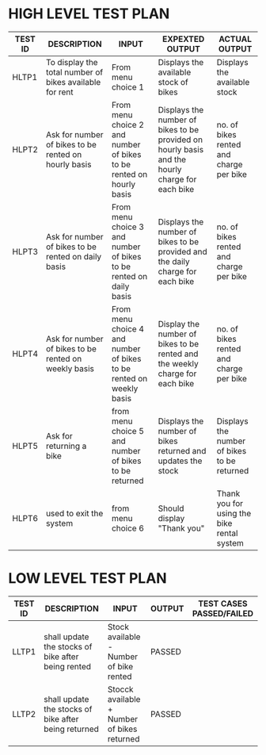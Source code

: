 # HIGH LEVEL TEST PLAN

| TEST ID | DESCRIPTION | INPUT | EXPEXTED OUTPUT | ACTUAL OUTPUT |
| -- | -- | -- | -- | -- |
| HLTP1 | To display the total number of bikes available for rent | From menu choice 1 | Displays the available stock of bikes | Displays the available stock |
| HLPT2 | Ask for number of bikes to be rented on hourly basis | From menu choice 2 and number of bikes to be rented on hourly basis | Displays the number of bikes to be provided on hourly basis and the hourly charge for each bike | no. of bikes rented and charge per bike |
| HLPT3 | Ask for number of bikes to be rented on daily basis | From menu choice 3 and number of bikes to be rented on daily basis | Displays the number of bikes to be provided and the daily charge for each bike | no. of bikes rented and charge per bike |
| HLPT4 | Ask for number of bikes to be rented on weekly basis | From menu choice 4 and number of bikes to be rented on weekly basis | Display the number of bikes to be rented and the weekly charge for each bike | no. of bikes rented and charge per bike |
| HLPT5 | Ask for returning a bike | from menu choice 5 and number of bikes to be returned | Displays the number of bikes returned and updates the stock | Displays the number of bikes to be returned |
| HLPT6 | used to exit the system | from menu choice 6 | Should display "Thank you" | Thank you for using the bike rental system |

# LOW LEVEL TEST PLAN 

| TEST ID | DESCRIPTION | INPUT | OUTPUT | TEST CASES PASSED/FAILED |
| -- | -- | -- | -- | -- |
| LLTP1 | shall update the stocks of bike after being rented | Stock available - Number of bike rented | PASSED | 
| LLTP2 | shall update the stocks of bike after being returned | Stocck available + Number of bikes returned | PASSED |



